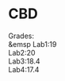 # CBD

Grades: <br>
         &emsp Lab1:19 <br>
            Lab2:20 <br>
            Lab3:18.4 <br>
            Lab4:17.4 <br>
